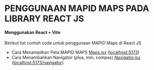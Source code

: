 # PENGGUNAAN MAPID MAPS PADA LIBRARY REACT JS

#### Menggunakan React + Vite

Berikut list contoh code untuk penggunaan MAPID Maps di React JS

- Cara Menampilkan Peta MAPID MAPS [Maps.jsx](/react-js/src/Pages/Maps.jsx) ([localhost:5173](http://localhost:5173/)) 
- Cara Menambahkan Navigator (plus, min, compas) [Navigator.jsx](/react-js/src/Pages/Navigator.jsx) ([localhost:5173/navigator](http://localhost:5173/navigator)) 